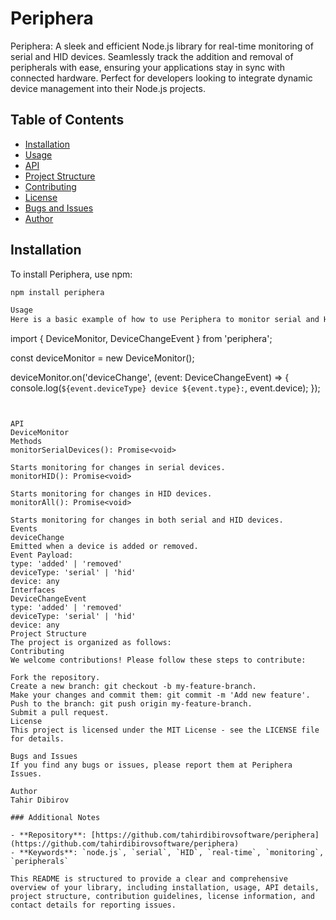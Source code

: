 # Periphera

Periphera: A sleek and efficient Node.js library for real-time monitoring of serial and HID devices. Seamlessly track the addition and removal of peripherals with ease, ensuring your applications stay in sync with connected hardware. Perfect for developers looking to integrate dynamic device management into their Node.js projects.

## Table of Contents

- [Installation](#installation)
- [Usage](#usage)
- [API](#api)
- [Project Structure](#project-structure)
- [Contributing](#contributing)
- [License](#license)
- [Bugs and Issues](#bugs-and-issues)
- [Author](#author)

## Installation

To install Periphera, use npm:

```bash
npm install periphera

Usage
Here is a basic example of how to use Periphera to monitor serial and HID devices:

```
import { DeviceMonitor, DeviceChangeEvent } from 'periphera';

const deviceMonitor = new DeviceMonitor();

deviceMonitor.on('deviceChange', (event: DeviceChangeEvent) => {
    console.log(`${event.deviceType} device ${event.type}:`, event.device);
});

```


API
DeviceMonitor
Methods
monitorSerialDevices(): Promise<void>

Starts monitoring for changes in serial devices.
monitorHID(): Promise<void>

Starts monitoring for changes in HID devices.
monitorAll(): Promise<void>

Starts monitoring for changes in both serial and HID devices.
Events
deviceChange
Emitted when a device is added or removed.
Event Payload:
type: 'added' | 'removed'
deviceType: 'serial' | 'hid'
device: any
Interfaces
DeviceChangeEvent
type: 'added' | 'removed'
deviceType: 'serial' | 'hid'
device: any
Project Structure
The project is organized as follows:
Contributing
We welcome contributions! Please follow these steps to contribute:

Fork the repository.
Create a new branch: git checkout -b my-feature-branch.
Make your changes and commit them: git commit -m 'Add new feature'.
Push to the branch: git push origin my-feature-branch.
Submit a pull request.
License
This project is licensed under the MIT License - see the LICENSE file for details.

Bugs and Issues
If you find any bugs or issues, please report them at Periphera Issues.

Author
Tahir Dibirov

### Additional Notes

- **Repository**: [https://github.com/tahirdibirovsoftware/periphera](https://github.com/tahirdibirovsoftware/periphera)
- **Keywords**: `node.js`, `serial`, `HID`, `real-time`, `monitoring`, `peripherals`

This README is structured to provide a clear and comprehensive overview of your library, including installation, usage, API details, project structure, contribution guidelines, license information, and contact details for reporting issues.
